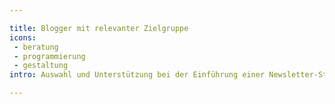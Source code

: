 ```yaml
---

title: Blogger mit relevanter Zielgruppe
icons: 
 - beratung
 - programmierung
 - gestaltung
intro: Auswahl und Unterstützung bei der Einführung einer Newsletter-Strategie

---
```

